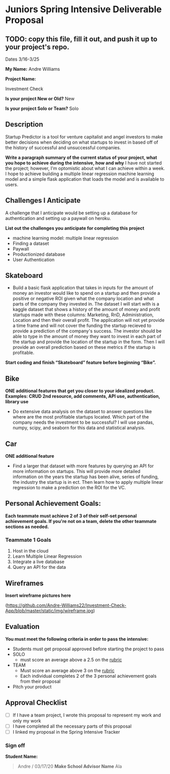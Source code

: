 # Juniors Spring Intensive Deliverable Proposal

## TODO: copy this file, fill it out, and push it up to your project's repo.

Dates 3/16-3/25

**My Name:** 
Andre Williams

**Project Name:**

Investment Check


**Is your project New or Old?**
New

**Is your project Solo or Team?**
Solo

## Description
Startup Predictor is a tool for venture capitalist and angel investors to make better decisions when deciding on what startups to invest in based off of the history of successful and unsuccessful companies. 

**Write a paragraph summary of the current status of your project, what you hope to achieve during the intensive, how and why**
I have not started the project; however, I'm optomistic about what I can achieve within a week. I hope to achieve building a multiple linear regression machine learning model and a simple flask application that loads the model and is available to users.

## Challenges I Anticipate
A challenge that I anticipate would be setting up a database for authentication and setting up a paywall on heroku.


**List out the challenges you anticipate for completing this project**
- machine learning model: multiple linear regression
- Finding a dataset
- Paywall 
- Productionized database 
- User Authentication 

## Skateboard

- Build a basic flask application that takes in inputs for the amount of money an investor would like to spend on a startup and then provide a positive or negative ROI given what the company location and what parts of the company they invested in. The dataset I will start with is a kaggle dataset that shows a history of the amount of money and profit startups made with these columns: Marketing, RnD, Administration, Location and then their overall profit. The application will not yet provide a time frame and will not cover the funding the startup recieved to provide a prediction of the company's success. The investor should be able to type in the amount of money they want to invest in each part of the startup and provide the location of the startup in the form. Then I will provide an overall prediction based on these metrics if the startup is profitable.

**Start coding and finish “Skateboard” feature before beginning “Bike”.** 

## Bike
**ONE additional features that get you closer to your idealized product. Examples: CRUD 2nd resource, add comments, API use, authentication, library use** 
- Do extensive data analysis on the dataset to answer questions like where are the most profitable startups located. Which part of the company needs the investment to be successful? I will use pandas, numpy, scipy, and seaborn for this data and statistical analysis.

## Car
**ONE additional feature** 
- Find a larger that dataset with more features by querying an API for more information on startups. This will provide more detailed information on the years the startup has been alive, series of funding, the industry the startup is in ect. Then learn how to apply multiple linear regression to make a prediction on the ROI for the VC. 

## Personal Achievement Goals:

**Each teammate must achieve 2 of 3 of their self-set personal achievement goals. If you're not on a team, delete the other teammate sections as needed.**

### Teammate 1 Goals

1. Host in the cloud 
2. Learn Multiple Linear Regression
3. Integrate a live database
4. Query an API for the data 



## Wireframes

**Insert wireframe pictures here**

(https://github.com/Andre-Williams22/Investment-Check-App/blob/master/static/img/wireframe.jpg)

## Evaluation

**You must meet the following criteria in order to pass the intensive:**

- Students must get proposal approved before starting the project to pass
- SOLO 
    - must score an average above a 2.5 on the [rubric]
- TEAM 
    - Must score an average above 3 on the [rubric]
    - Each individual completes 2 of the 3 personal achievement goals from their proposal
- Pitch your product

[rubric]:https://docs.google.com/document/d/1IOQDmohLBEBT-hyr-2vgw1mbZUNsq3fHxVfH0oRmVt0/edit


## Approval Checklist
- [ ] If I have a team project, I wrote this proposal to represent my work and only my work
- [ ] I have completed all the necessary parts of this proposal
- [ ] I linked my proposal in the Spring Intensive Tracker

### Sign off

**Student Name:**                
> Andre / 03/17/20
**Make School Advisor Name**
> Ala